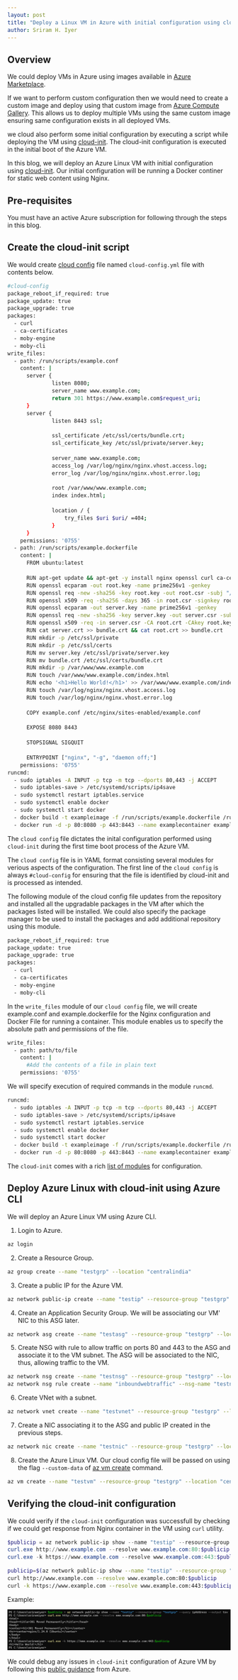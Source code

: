 ```yaml
---
layout: post
title: "Deploy a Linux VM in Azure with initial configuration using cloud-init script"
author: Sriram H. Iyer
---
```


## Overview

We could deploy VMs in Azure using images available in [Azure Marketplace](https://azuremarketplace.microsoft.com/en-IN/).

If we want to perform custom configuration then we would need to create a custom image and deploy using that custom image from [Azure Compute Gallery](https://learn.microsoft.com/en-us/azure/virtual-machines/azure-compute-gallery). This allows us to deploy multiple VMs using the same custom image ensuring same configuration exists in all deployed VMs.

we cloud also perform some initial configuration by executing a script while deploying the VM using [cloud-init](https://learn.microsoft.com/en-us/azure/virtual-machines/linux/using-cloud-init). The cloud-init configuration is executed in the initial boot of the Azure VM.

In this blog, we will deploy an Azure Linux VM with initial configuration using [cloud-init](https://cloudinit.readthedocs.io/en/latest/index.html). Our initial configuration will be running a Docker continer for static web content using Nginx.

## Pre-requisites

You must have an active Azure subscription for following through the steps in this blog.

## Create the cloud-init script

We would create [cloud config](https://cloudinit.readthedocs.io/en/latest/explanation/about-cloud-config.html) file named `cloud-config.yml` file with contents below.

```bash
#cloud-config
package_reboot_if_required: true
package_update: true
package_upgrade: true
packages:
  - curl
  - ca-certificates
  - moby-engine
  - moby-cli
write_files:
  - path: /run/scripts/example.conf
    content: |
      server {
              listen 8080;
              server_name www.example.com;
              return 301 https://www.example.com$request_uri;
      }
      server {
              listen 8443 ssl;
      
              ssl_certificate /etc/ssl/certs/bundle.crt;
              ssl_certificate_key /etc/ssl/private/server.key;
      
              server_name www.example.com;
              access_log /var/log/nginx/nginx.vhost.access.log;
              error_log /var/log/nginx/nginx.vhost.error.log;
      
              root /var/www/www.example.com;
              index index.html;
      
              location / {
                  try_files $uri $uri/ =404;
              }
      }
    permissions: '0755'
  - path: /run/scripts/example.dockerfile
    content: |
      FROM ubuntu:latest

      RUN apt-get update && apt-get -y install nginx openssl curl ca-certificates
      RUN openssl ecparam -out root.key -name prime256v1 -genkey
      RUN openssl req -new -sha256 -key root.key -out root.csr -subj "/C=IN/ST=TL/L=HYD/O=myOrg/OU=IT/CN=example.com/emailAddress=hostmaster@example.com"
      RUN openssl x509 -req -sha256 -days 365 -in root.csr -signkey root.key -out root.crt
      RUN openssl ecparam -out server.key -name prime256v1 -genkey
      RUN openssl req -new -sha256 -key server.key -out server.csr -subj "/C=IN/ST=TL/L=HYD/O=myOrg/OU=IT/CN=www.example.com/emailAddress=hostmaster@example.com"
      RUN openssl x509 -req -in server.csr -CA root.crt -CAkey root.key -CAcreateserial -out server.crt -days 365 -sha256
      RUN cat server.crt >> bundle.crt && cat root.crt >> bundle.crt
      RUN mkdir -p /etc/ssl/private
      RUN mkdir -p /etc/ssl/certs
      RUN mv server.key /etc/ssl/private/server.key
      RUN mv bundle.crt /etc/ssl/certs/bundle.crt
      RUN mkdir -p /var/www/www.example.com
      RUN touch /var/www/www.example.com/index.html
      RUN echo '<h1>Hello World!</h1>' >> /var/www/www.example.com/index.html
      RUN touch /var/log/nginx/nginx.vhost.access.log
      RUN touch /var/log/nginx/nginx.vhost.error.log

      COPY example.conf /etc/nginx/sites-enabled/example.conf

      EXPOSE 8080 8443

      STOPSIGNAL SIGQUIT

      ENTRYPOINT ["nginx", "-g", "daemon off;"]
    permissions: '0755'
runcmd:
  - sudo iptables -A INPUT -p tcp -m tcp --dports 80,443 -j ACCEPT
  - sudo iptables-save > /etc/systemd/scripts/ip4save
  - sudo systemctl restart iptables.service
  - sudo systemctl enable docker
  - sudo systemctl start docker
  - docker build -t exampleimage -f /run/scripts/example.dockerfile /run/scripts
  - docker run -d -p 80:8080 -p 443:8443 --name examplecontainer exampleimage
```

The `cloud config` file dictates the inital configuration performed using `cloud-init` during the first time boot process of the Azure VM.

The `cloud config` file is in YAML format consisting several modules for verious aspects of the configuration. The first line of the `cloud config` is always `#cloud-config` for ensuring that the file is identified by cloud-init and is processed as intended.

The following module of the cloud config file updates from the repository and installed all the upgradable packages in the VM after which the packages listed will be installed. We could also specify the package manager to be used to install the packages and add additional repository using this module.

```bash
package_reboot_if_required: true
package_update: true
package_upgrade: true
packages:
  - curl
  - ca-certificates
  - moby-engine
  - moby-cli
```

In the `write_files` module of our `cloud config` file, we will create example.conf and example.dockerfile for the Nginx configuration and Docker File for running a container. This module enables us to specify the absolute path and permissions of the file.

```bash
write_files:
  - path: path/to/file
    content: |
      #Add the contents of a file in plain text  
    permissions: '0755'
```

We will specify execution of required commands in the module `runcmd`.

```bash
runcmd:
  - sudo iptables -A INPUT -p tcp -m tcp --dports 80,443 -j ACCEPT
  - sudo iptables-save > /etc/systemd/scripts/ip4save
  - sudo systemctl restart iptables.service
  - sudo systemctl enable docker
  - sudo systemctl start docker
  - docker build -t exampleimage -f /run/scripts/example.dockerfile /run/scripts
  - docker run -d -p 80:8080 -p 443:8443 --name examplecontainer exampleimage
```

The `cloud-init` comes with a rich [list of modules](https://cloudinit.readthedocs.io/en/latest/reference/modules.html) for configuration.

## Deploy Azure Linux with cloud-init using Azure CLI

We will deploy an Azure Linux VM using Azure CLI.

1. Login to Azure.

```bash
az login
```

2. Create a Resource Group.

```bash
az group create --name "testgrp" --location "centralindia"
```

3. Create a public IP for the Azure VM.

```bash
az network public-ip create --name "testip" --resource-group "testgrp" --location "centralindia" --allocation-method "Static" --sku "Standard" --tier "Regional"
```

4. Create an Application Security Group. We will be associating our VM' NIC to this ASG later.

```bash
az network asg create --name "testasg" --resource-group "testgrp" --location "centralindia"
```

5. Create NSG with rule to allow traffic on ports 80 and 443 to the ASG and associate it to the VM subnet. The ASG will be associated to the NIC, thus, allowing traffic to the VM.

```bash
az network nsg create --name "testnsg" --resource-group "testgrp" --location "centralindia"
az network nsg rule create --name "inboundwebtraffic" --nsg-name "testnsg" --resource-group "testgrp" --priority 800 --direction "Inbound" --access "Allow" --source-address-prefixes "Internet" --source-port-ranges "*" --destination-asgs "testasg" --destination-port-ranges 80 443 --protocol "Tcp"
```

6. Create VNet with a subnet.

```bash
az network vnet create --name "testvnet" --resource-group "testgrp" --location "centralindia" --address-prefixes "192.168.100.0/24" --subnet-name "vmsubnet" --subnet-prefixes "192.168.100.0/29" --network-security-group "testnsg"
```

7. Create a NIC associating it to the ASG and public IP created in the previous steps.

```bash
az network nic create --name "testnic" --resource-group "testgrp" --location "centralindia" --subnet "vmsubnet" --application-security-groups "testasg" --ip-forwarding "false" --private-ip-address "192.168.100.4" --subnet "vmsubnet" --vnet-name "testvnet" --public-ip-address "testip"
```

8. Create the Azure Linux VM. Our cloud config file will be passed on using the flag `--custom-data` of [az vm create](https://learn.microsoft.com/en-us/cli/azure/vm?view=azure-cli-latest#az-vm-create) command.

```bash
az vm create --name "testvm" --resource-group "testgrp" --location "centralindia" --image "MicrosoftCBLMariner:cbl-mariner:cbl-mariner-2:latest" --size "Standard_B2s_v2" --security-type "Standard" --nics "testnic" --nic-delete-option "Delete" --os-disk-delete-option "Delete" --authentication-type "password" --admin-username "username" --admin-password "password" --custom-data "cloud-config.yml"
```

## Verifying the cloud-init configuration

We could verify if the `cloud-init` configuration was successfull by checking if we could get response from Nginx container in the VM using `curl` utility.

```powershell
$publicip = az network public-ip show --name "testip" --resource-group "testgrp" --query ipAddress --output tsv
curl.exe http://www.example.com --resolve www.example.com:80:$publicip
curl.exe -k https://www.example.com --resolve www.example.com:443:$publicip
```

```bash
publicip=$(az network public-ip show --name "testip" --resource-group "testgrp" --query ipAddress --output tsv)
curl http://www.example.com --resolve www.example.com:80:$publicip
curl -k https://www.example.com --resolve www.example.com:443:$publicip
```

Example:

<img src="https://raw.githubusercontent.com/hisriram1996/hisriram1996.github.io/refs/heads/main/_pictures/_images_2024-11-05-Configure-cloudinit-in-Azure-VM/image1.png">

We could debug any issues in `cloud-init` configuration of Azure VM by following this [public guidance](https://learn.microsoft.com/en-us/azure/virtual-machines/linux/cloud-init-troubleshooting) from Azure.

<link rel="alternate" type="application/rss+xml"  href="{{ site.url }}/feed.xml" title="{{ site.title }}">
